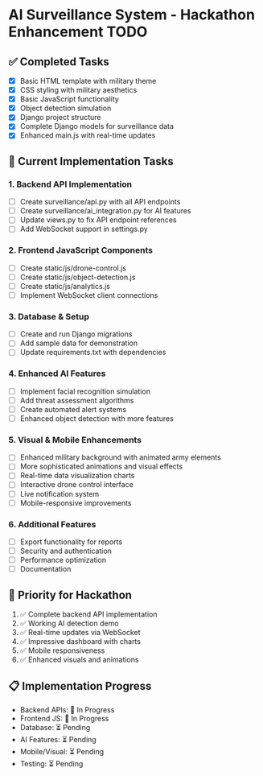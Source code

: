 # AI Surveillance System - Hackathon Enhancement TODO

## ✅ Completed Tasks
- [x] Basic HTML template with military theme
- [x] CSS styling with military aesthetics
- [x] Basic JavaScript functionality
- [x] Object detection simulation
- [x] Django project structure
- [x] Complete Django models for surveillance data
- [x] Enhanced main.js with real-time updates

## 🚀 Current Implementation Tasks

### 1. Backend API Implementation
- [ ] Create surveillance/api.py with all API endpoints
- [ ] Create surveillance/ai_integration.py for AI features
- [ ] Update views.py to fix API endpoint references
- [ ] Add WebSocket support in settings.py

### 2. Frontend JavaScript Components
- [ ] Create static/js/drone-control.js
- [ ] Create static/js/object-detection.js  
- [ ] Create static/js/analytics.js
- [ ] Implement WebSocket client connections

### 3. Database & Setup
- [ ] Create and run Django migrations
- [ ] Add sample data for demonstration
- [ ] Update requirements.txt with dependencies

### 4. Enhanced AI Features
- [ ] Implement facial recognition simulation
- [ ] Add threat assessment algorithms
- [ ] Create automated alert systems
- [ ] Enhanced object detection with more features

### 5. Visual & Mobile Enhancements
- [ ] Enhanced military background with animated army elements
- [ ] More sophisticated animations and visual effects
- [ ] Real-time data visualization charts
- [ ] Interactive drone control interface
- [ ] Live notification system
- [ ] Mobile-responsive improvements

### 6. Additional Features
- [ ] Export functionality for reports
- [ ] Security and authentication
- [ ] Performance optimization
- [ ] Documentation

## 🎯 Priority for Hackathon
1. ✅ Complete backend API implementation
2. ✅ Working AI detection demo
3. ✅ Real-time updates via WebSocket
4. ✅ Impressive dashboard with charts
5. ✅ Mobile responsiveness
6. ✅ Enhanced visuals and animations

## 📋 Implementation Progress
- Backend APIs: 🔄 In Progress
- Frontend JS: 🔄 In Progress  
- Database: ⏳ Pending
- AI Features: ⏳ Pending
- Mobile/Visual: ⏳ Pending
- Testing: ⏳ Pending
